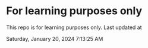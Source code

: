 # For learning purposes only
This repo is for learning purposes only.
Last updated at

Saturday, January 20, 2024 7:13:25 AM


